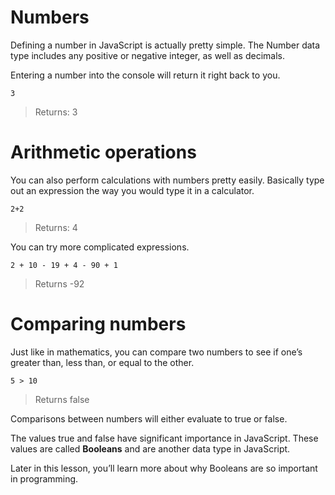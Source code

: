 # Numbers
Defining a number in JavaScript is actually pretty simple. The Number data type includes any positive or negative integer, as well as decimals. 

Entering a number into the console will return it right back to you.

```
3
```
>Returns: 3

# Arithmetic operations

You can also perform calculations with numbers pretty easily. Basically type out an expression the way you would type it in a calculator.

```
2+2
```
>Returns: 4

You can try more complicated expressions.

```
2 + 10 - 19 + 4 - 90 + 1
```
>Returns -92

# Comparing numbers
Just like in mathematics, you can compare two numbers to see if one’s greater than, less than, or equal to the other.

```5 > 10```
>Returns false

Comparisons between numbers will either evaluate to true or false.

The values true and false have significant importance in JavaScript. These values are called **Booleans** and are another data type in JavaScript. 

Later in this lesson, you’ll learn more about why Booleans are so important in programming.